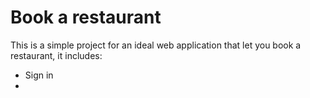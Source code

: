 # Book a restaurant
This is a simple project for an ideal web application that let you book a restaurant, it includes:
- Sign in
- 
